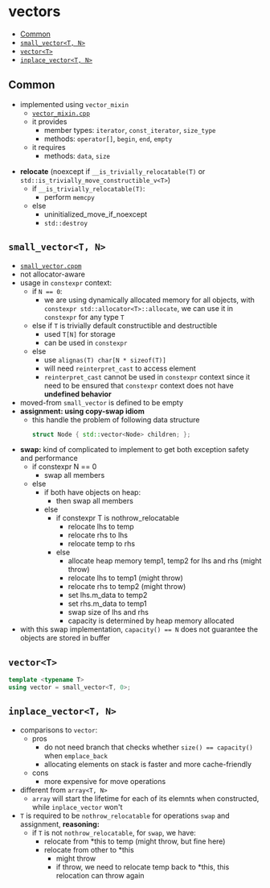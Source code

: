 # vectors

- [Common](#common)
- [`small_vector<T, N>`](#small_vectort-n)
- [`vector<T>`](#vectort)
- [`inplace_vector<T, N>`](#inplace_vectort-n)

## Common

- implemented using `vector_mixin`
    - [`vector_mixin.cpp`](../module/vectors/vector_mixin.cpp)
    - it provides
        - member types: `iterator`, `const_iterator`, `size_type`
        - methods: `operator[]`, `begin`, `end`, `empty`
    - it requires
        - methods: `data`, `size`
<!-- - applied attribute [`[[clang::trivial_abi]]`](https://clang.llvm.org/docs/AttributeReference.html#trivial-abi) -->
- __relocate__ (noexcept if `__is_trivially_relocatable(T)` or `std::is_trivially_move_constructible_v<T>`)
    - if `__is_trivially_relocatable(T)`:
        - perform `memcpy`
    - else
        - uninitialized_move_if_noexcept
        - `std::destroy`


## `small_vector<T, N>`

- [`small_vector.cppm`](../module/vectors/small_vector.cppm)
- not allocator-aware
- usage in `constexpr` context:
    - if `N == 0`:
        - we are using dynamically allocated memory for all objects, with `constexpr std::allocator<T>::allocate`, we can use it in `constexpr` for any type `T`
    - else if `T` is trivially default constructible and destructible
        - used `T[N]` for storage
        - can be used in `constexpr`
    - else
        - use `alignas(T) char[N * sizeof(T)]`
        - will need `reinterpret_cast` to access element
        - `reinterpret_cast` cannot be used in `constexpr` context since it need to be ensured that `constexpr` context does not have __undefined behavior__
- moved-from `small_vector` is defined to be empty
- __assignment: using copy-swap idiom__
    - this handle the problem of following data structure
        ```cpp
        struct Node { std::vector<Node> children; };
        ```
- __swap:__ kind of complicated to implement to get both exception safety and performance
    - if constexpr N == 0
        - swap all members
    - else
        - if both have objects on heap:
            - then swap all members
        - else
            - if constexpr T is nothrow_relocatable
                - relocate lhs to temp
                - relocate rhs to lhs
                - relocate temp to rhs
            - else
                - allocate heap memory temp1, temp2 for lhs and rhs (might throw)
                - relocate lhs to temp1 (might throw)
                - relocate rhs to temp2 (might throw)
                - set lhs.m_data to temp2
                - set rhs.m_data to temp1
                - swap size of lhs and rhs
                - capacity is determined by heap memory allocated
- with this swap implementation, `capacity() == N` does not guarantee the objects are stored in buffer

## `vector<T>`

```cpp
template <typename T>
using vector = small_vector<T, 0>;
```

## `inplace_vector<T, N>`

- comparisons to `vector`:
    - pros
        - do not need branch that checks whether `size() == capacity()` when `emplace_back`
        - allocating elements on stack is faster and more cache-friendly
    - cons
        - more expensive for move operations
- different from `array<T, N>`
    - `array` will start the lifetime for each of its elemnts when constructed, while `inplace_vector` won't
- `T` is required to be `nothrow_relocatable` for operations `swap` and assignment, __reasoning:__
    - if `T` is not `nothrow_relocatable`, for `swap`, we have:
        - relocate from *this to temp (might throw, but fine here)
        - relocate from other to *this
            - might throw
            - if throw, we need to relocate temp back to *this, this relocation can throw again
